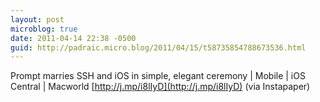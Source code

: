 ```yaml
---
layout: post
microblog: true
date: 2011-04-14 22:38 -0500
guid: http://padraic.micro.blog/2011/04/15/t58735854788673536.html
---
```

Prompt marries SSH and iOS in simple, elegant ceremony | Mobile | iOS Central | Macworld [http://j.mp/i8lIyD](http://j.mp/i8lIyD) (via Instapaper)

